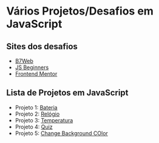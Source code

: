 # Vários Projetos/Desafios em JavaScript

## Sites dos desafios
 - [B7Web](https://b7web.com.br/fullstack/?ref=I24108426I&gclid=Cj0KCQjw7MGJBhD-ARIsAMZ0eetnVPns4VA30m5Jl4VE15oOA2nRe8FpGNaEfbPqcIhu3iCTNqWW06oaAhE6EALw_wcB)
 - [JS Beginners](https://jsbeginners.com/javascript-projects-for-beginners/)
 - [Frontend Mentor](https://www.frontendmentor.io/challenges)

## Lista de Projetos em JavaScript
 - Projeto 1: [Bateria](/projeto01)
 - Projeto 2: [Relógio](/projeto02)
 - Projeto 3: [Temperatura](/projeto03)
 - Projeto 4: [Quiz](/projeto04)
 - Projeto 5: [Change Background COlor](/projeto05)